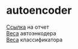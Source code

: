 # autoencoder

[Ссылка](https://wandb.ai/qclsr/autoencoder/reports/-CIFAR10---VmlldzoxMzMyMTY4?accessToken=irhzpafvb17tj2e6q5x9i8skso18hjkijqndmfgis33xd453uad4m0st7k82blre) на отчет\
[Веса](https://drive.google.com/file/d/1NLTY3z19kct1Skt0umWVIiAHQy1LhDAj/view?usp=sharing) автоэнкодера\
[Веса](https://drive.google.com/file/d/1sSQZkUC6sPjLZw4EEF25RX3dCtjxxRx1/view?usp=sharing) классификатора
